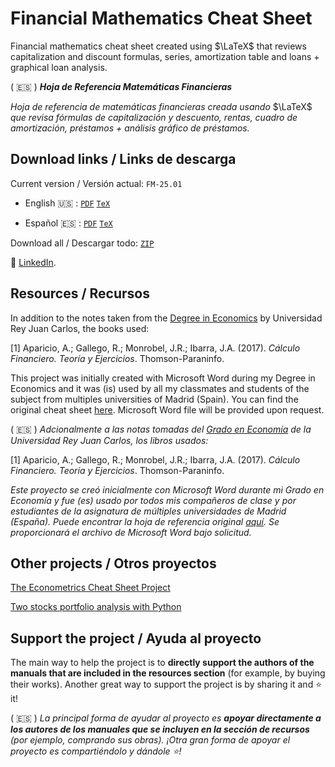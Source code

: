 # Financial Mathematics Cheat Sheet

Financial mathematics cheat sheet created using $\LaTeX$ that reviews capitalization and discount formulas, series, amortization table and loans + graphical loan analysis.

( :es: ) ***Hoja de Referencia Matemáticas Financieras***

*Hoja de referencia de matemáticas financieras creada usando* $\LaTeX$ *que revisa fórmulas de capitalización y descuento, rentas, cuadro de amortización, préstamos + análisis gráfico de préstamos.*

## Download links / Links de descarga

Current version / Versión actual: `FM-25.01`

* English :us: : [`PDF`](https://raw.githubusercontent.com/marcelomijas/financial-math-cheatsheet/main/current/financial-math-cheatsheet-en.pdf) [`TeX`](https://raw.githubusercontent.com/marcelomijas/financial-math-cheatsheet/main/current/financial-math-cheatsheet-en.tex)

* Español :es: : [`PDF`](https://raw.githubusercontent.com/marcelomijas/financial-math-cheatsheet/main/current/financial-math-cheatsheet-es.pdf) [`TeX`](https://raw.githubusercontent.com/marcelomijas/financial-math-cheatsheet/main/current/financial-math-cheatsheet-es.tex)

Download all / Descargar todo: [`ZIP`](https://github.com/marcelomijas/financial-math-cheatsheet/archive/refs/heads/main.zip)

:triangular_flag_on_post: [LinkedIn](https://www.linkedin.com/in/marcelomorenop/).

## Resources / Recursos

In addition to the notes taken from the [Degree in Economics](https://www.urjc.es/universidad/calidad/560-economia) by Universidad Rey Juan Carlos, the books used:

[1] Aparicio, A.; Gallego, R.; Monrobel, J.R.; Ibarra, J.A. (2017). *Cálculo Financiero. Teoría y Ejercicios*. Thomson-Paraninfo.

This project was initially created with Microsoft Word during my Degree in Economics and it was (is) used by all my classmates and students of the subject from multiples universities of Madrid (Spain). You can find the original cheat sheet [here](https://raw.githubusercontent.com/marcelomijas/financial-math-cheatsheet/main/legacy/cuadro-resumen.pdf). Microsoft Word file will be provided upon request.

( :es: ) *Adcionalmente a las notas tomadas del [Grado en Economía](https://www.urjc.es/universidad/calidad/560-economia) de la Universidad Rey Juan Carlos, los libros usados:*

[1] Aparicio, A.; Gallego, R.; Monrobel, J.R.; Ibarra, J.A. (2017). *Cálculo Financiero. Teoría y Ejercicios*. Thomson-Paraninfo.

*Este proyecto se creó inicialmente con Microsoft Word durante mi Grado en Economía y fue (es) usado por todos mis compañeros de clase y por estudiantes de la asignatura de múltiples universidades de Madrid (España). Puede encontrar la hoja de referencia original [aquí](https://raw.githubusercontent.com/marcelomijas/financial-math-cheatsheet/main/legacy/cuadro-resumen.pdf). Se proporcionará el archivo de Microsoft Word bajo solicitud.*

## Other projects / Otros proyectos

[The Econometrics Cheat Sheet Project](https://github.com/marcelomijas/econometrics-cheatsheet)

[Two stocks portfolio analysis with Python](https://github.com/marcelomijas/two_stocks_portfolio)

## Support the project / Ayuda al proyecto

The main way to help the project is to **directly support the authors of the manuals that are included in the resources section** (for example, by buying their works). Another great way to support the project is by sharing it and :star: it!

( :es: ) *La principal forma de ayudar al proyecto es **apoyar directamente a los autores de los manuales que se incluyen en la sección de recursos** (por ejemplo, comprando sus obras). ¡Otra gran forma de apoyar el proyecto es compartiéndolo y dándole :star:!*
